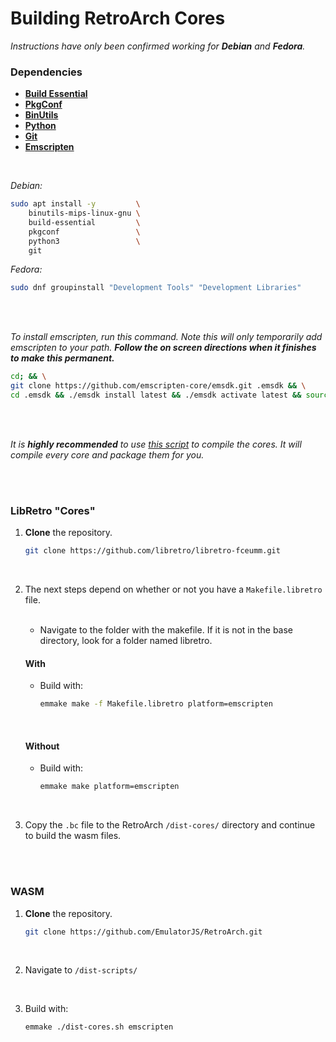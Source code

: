 # Building RetroArch Cores

*Instructions have only been confirmed working for **Debian** and **Fedora**.*
<br>

### Dependencies

- **[Build Essential]**
- **[PkgConf]**
- **[BinUtils]**
- **[Python]**
- **[Git]**
- **[Emscripten]**

<br>

*Debian:*

```sh
sudo apt install -y         \
    binutils-mips-linux-gnu \
    build-essential         \
    pkgconf                 \
    python3                 \
    git 
```

*Fedora:*

```sh
sudo dnf groupinstall "Development Tools" "Development Libraries"
```

<br>
<br>

*To install emscripten, run this command. Note this will only temporarily add emscripten to your path. **Follow the on screen directions when it finishes to make this permanent.***

```sh
cd; && \
git clone https://github.com/emscripten-core/emsdk.git .emsdk && \
cd .emsdk && ./emsdk install latest && ./emsdk activate latest && source ./emsdk_env.sh
```

<br>
<br>

*It is **highly recommended** to use [this script](https://github.com/EmulatorJS/build/) to compile the cores. It will compile every core and package them for you.*

<br>
<br>

### LibRetro "Cores"

1. **Clone** the repository.

    ```sh
    git clone https://github.com/libretro/libretro-fceumm.git
    ```

<br>

2. The next steps depend on whether or not you have a `Makefile.libretro` file.
   
   <br>
   
   - Navigate to the folder with the makefile. If it is not in the base directory, look for a folder named libretro.
   
   #### With
   
   - Build with:
   
       ```sh
       emmake make -f Makefile.libretro platform=emscripten
       ```
   
   <br>
   
   #### Without
   
   - Build with:
   
       ```sh
       emmake make platform=emscripten
       ```

<br>

3. Copy the `.bc` file to the RetroArch `/dist-cores/` directory and continue to build the wasm files.

<br>
<br>

### WASM

1. **Clone** the repository.

    ```sh
    git clone https://github.com/EmulatorJS/RetroArch.git
    ```
    
<br>    

2. Navigate to `/dist-scripts/`

<br>

3. Build with:

    ```sh
    emmake ./dist-cores.sh emscripten
    ```

<br>


<!----------------------------------------------------------------------------->

[RetroArch]: https://github.com/libretro/RetroArch
[Fork]: https://github.com/EmulatorJS/RetroArch

[GPLv3]: cores/LICENSE

<!-------------------------------{ Dependencies }------------------------------>

[Build Essential]: https://packages.ubuntu.com/focal/build-essential
[BinUtils]: https://www.gnu.org/software/binutils/
[PkgConf]: http://pkgconf.org/
[Python]: https://www.python.org/
[Git]: https://git-scm.com/
[Emscripten]: https://emscripten.org/

<!---------------------------------{ Badges }---------------------------------->

[Badge GPLv3]: https://img.shields.io/badge/License-GPL_3-blue.svg?style=flat
